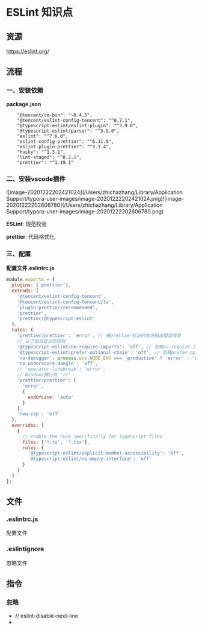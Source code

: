 # ESLint 知识点

## 资源

https://eslint.org/



## 流程

### 一、安装依赖

**package.json**

```
    "@tencent/cm-bin": "~0.4.5",
    "@tencent/eslint-config-tencent": "^0.7.1",
    "@typescript-eslint/eslint-plugin": "^3.9.0",
    "@typescript-eslint/parser": "^3.9.0",
    "eslint": "^7.6.0",
    "eslint-config-prettier": "^6.11.0",
    "eslint-plugin-prettier": "^3.1.4",
    "husky": "^1.3.1",
    "lint-staged": "^8.2.1",
    "prettier": "^1.19.1"
```



### 二、安装vscode插件

![image-20201222202421024](/Users/zhichazhang/Library/Application Support/typora-user-images/image-20201222202421024.png)![image-20201222202606780](/Users/zhichazhang/Library/Application Support/typora-user-images/image-20201222202606780.png)

**ESLint**: 规范校验

**prettier**: 代码格式化



### 三、配置

**配置文件.eslintrc.js**

```js
module.exports = {
  plugins: ['prettier'],
  extends: [
    '@tencent/eslint-config-tencent',
    '@tencent/eslint-config-tencent/ts',
    'plugin:prettier/recommended',
    'prettier',
    'prettier/@typescript-eslint'
  ],
  rules: {
    'prettier/prettier': 'error', // 被prettier标记的地方抛出错误信息
    // 以下是自定义的规则
    '@typescript-eslint/no-require-imports': 'off', // 忽略no-require-imports规则
    '@typescript-eslint/prefer-optional-chain': 'off', // 忽略prefer-optional-chain规则
    'no-debugger': process.env.NODE_ENV === 'production' ? 'error' : 'off', // 非开发模式禁用debugger
    'no-underscore-dangle': 'off',
    // 'operator-linebreak': 'error',
    // Windows换行符 'rc'
    'prettier/prettier': [
      'error',
      {
        endOfLine: 'auto'
      }
    ],
    'new-cap': 'off'
  },
  overrides: [
    {
      // enable the rule specifically for TypeScript files
      files: ['*.ts', '*.tsx'],
      rules: {
        '@typescript-eslint/explicit-member-accessibility': 'off',
        '@typescript-eslint/no-empty-interface': 'off'
      }
    }
  ]
};

```







## 文件

### .eslintrc.js

配置文件



### .eslintignore

忽略文件





## 指令

### 忽略

- // eslint-disable-next-line
- 